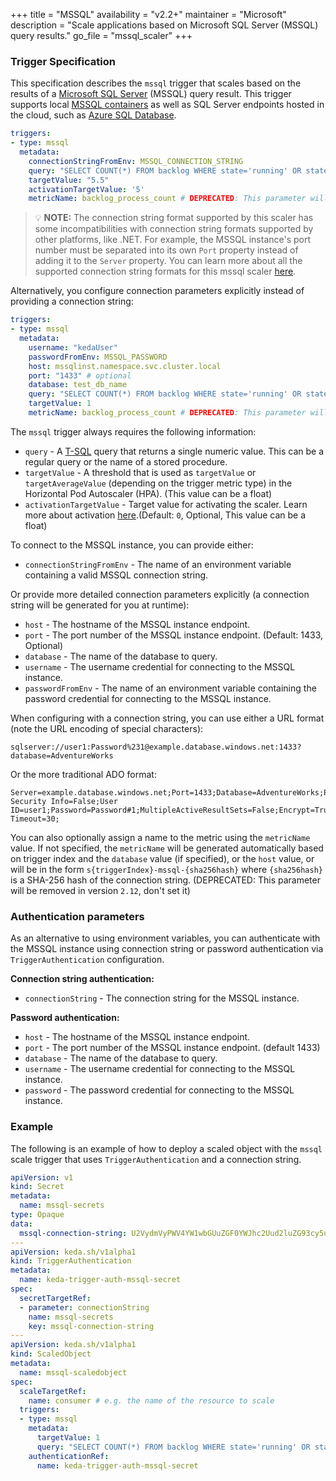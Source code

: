 +++
title = "MSSQL"
availability = "v2.2+"
maintainer = "Microsoft"
description = "Scale applications based on Microsoft SQL Server (MSSQL) query results."
go_file = "mssql_scaler"
+++

### Trigger Specification

This specification describes the `mssql` trigger that scales based on the results of a [Microsoft SQL Server](https://www.microsoft.com/sql-server/) (MSSQL) query result. This trigger supports local [MSSQL containers](https://hub.docker.com/_/microsoft-mssql-server) as well as SQL Server endpoints hosted in the cloud, such as [Azure SQL Database](https://azure.microsoft.com/services/sql-database/).

```yaml
triggers:
- type: mssql
  metadata:
    connectionStringFromEnv: MSSQL_CONNECTION_STRING
    query: "SELECT COUNT(*) FROM backlog WHERE state='running' OR state='queued'"
    targetValue: "5.5"
    activationTargetValue: '5'
    metricName: backlog_process_count # DEPRECATED: This parameter will be removed in version `2.12`, don't set it. optional - the generated value would be `mssql-{sha256hash}`
```

> 💡 **NOTE:** The connection string format supported by this scaler has some incompatibilities with connection string formats supported by other platforms, like .NET. For example, the MSSQL instance's port number must be separated into its own `Port` property instead of adding it to the `Server` property. You can learn more about all the supported connection string formats for this mssql scaler [here](https://github.com/denisenkom/go-mssqldb#the-connection-string-can-be-specified-in-one-of-three-formats).

Alternatively, you configure connection parameters explicitly instead of providing a connection string:

```yaml
triggers:
- type: mssql
  metadata:
    username: "kedaUser"
    passwordFromEnv: MSSQL_PASSWORD
    host: mssqlinst.namespace.svc.cluster.local
    port: "1433" # optional
    database: test_db_name
    query: "SELECT COUNT(*) FROM backlog WHERE state='running' OR state='queued'"
    targetValue: 1
    metricName: backlog_process_count # DEPRECATED: This parameter will be removed in version 2.12, don't set it. optional - the generated value would be `mssql-test_db_name`
```

The `mssql` trigger always requires the following information:

- `query` - A [T-SQL](https://docs.microsoft.com/sql/t-sql/language-reference) query that returns a single numeric value. This can be a regular query or the name of a stored procedure.
- `targetValue` - A threshold that is used as `targetValue` or `targetAverageValue` (depending on the trigger metric type) in the Horizontal Pod Autoscaler (HPA). (This value can be a float)
- `activationTargetValue` - Target value for activating the scaler. Learn more about activation [here](./../concepts/scaling-deployments.md#activating-and-scaling-thresholds).(Default: `0`, Optional, This value can be a float)

To connect to the MSSQL instance, you can provide either:

- `connectionStringFromEnv` - The name of an environment variable containing a valid MSSQL connection string.

Or provide more detailed connection parameters explicitly (a connection string will be generated for you at runtime):

- `host` - The hostname of the MSSQL instance endpoint.
- `port` - The port number of the MSSQL instance endpoint. (Default: 1433, Optional)
- `database` - The name of the database to query.
- `username` - The username credential for connecting to the MSSQL instance.
- `passwordFromEnv` - The name of an environment variable containing the password credential for connecting to the MSSQL instance.

When configuring with a connection string, you can use either a URL format (note the URL encoding of special characters):

```
sqlserver://user1:Password%231@example.database.windows.net:1433?database=AdventureWorks
```

Or the more traditional ADO format:

```
Server=example.database.windows.net;Port=1433;Database=AdventureWorks;Persist Security Info=False;User ID=user1;Password=Password#1;MultipleActiveResultSets=False;Encrypt=True;TrustServerCertificate=False;Connection Timeout=30;
```

You can also optionally assign a name to the metric using the `metricName` value. If not specified, the `metricName` will be generated automatically based on trigger index and the `database` value (if specified), or the `host` value, or will be in the form `s{triggerIndex}-mssql-{sha256hash}` where `{sha256hash}` is a SHA-256 hash of the connection string. (DEPRECATED: This parameter will be removed in version `2.12`, don't set it)

### Authentication parameters

As an alternative to using environment variables, you can authenticate with the MSSQL instance using connection string or password authentication via `TriggerAuthentication` configuration.

**Connection string authentication:**

- `connectionString` - The connection string for the MSSQL instance.

**Password authentication:**

- `host` - The hostname of the MSSQL instance endpoint.
- `port` - The port number of the MSSQL instance endpoint. (default 1433)
- `database` - The name of the database to query.
- `username` - The username credential for connecting to the MSSQL instance.
- `password` - The password credential for connecting to the MSSQL instance.

### Example

The following is an example of how to deploy a scaled object with the `mssql` scale trigger that uses `TriggerAuthentication` and a connection string.

```yaml
apiVersion: v1
kind: Secret
metadata:
  name: mssql-secrets
type: Opaque
data:
  mssql-connection-string: U2VydmVyPWV4YW1wbGUuZGF0YWJhc2Uud2luZG93cy5uZXQ7cG9ydD0xNDMzO0RhdGFiYXNlPUFkdmVudHVyZVdvcmtzO1BlcnNpc3QgU2VjdXJpdHkgSW5mbz1GYWxzZTtVc2VyIElEPXVzZXIxO1Bhc3N3b3JkPVBhc3N3b3JkIzE7RW5jcnlwdD1UcnVlO1RydXN0U2VydmVyQ2VydGlmaWNhdGU9RmFsc2U7 # base64 encoded value of MSSQL connectionString of format "Server=example.database.windows.net;port=1433;Database=AdventureWorks;Persist Security Info=False;User ID=user1;Password=Password#1;Encrypt=True;TrustServerCertificate=False;"
---
apiVersion: keda.sh/v1alpha1
kind: TriggerAuthentication
metadata:
  name: keda-trigger-auth-mssql-secret
spec:
  secretTargetRef:
  - parameter: connectionString
    name: mssql-secrets
    key: mssql-connection-string
---
apiVersion: keda.sh/v1alpha1
kind: ScaledObject
metadata:
  name: mssql-scaledobject
spec:
  scaleTargetRef:
    name: consumer # e.g. the name of the resource to scale
  triggers:
  - type: mssql
    metadata:
      targetValue: 1
      query: "SELECT COUNT(*) FROM backlog WHERE state='running' OR state='queued'"
    authenticationRef:
      name: keda-trigger-auth-mssql-secret
```
